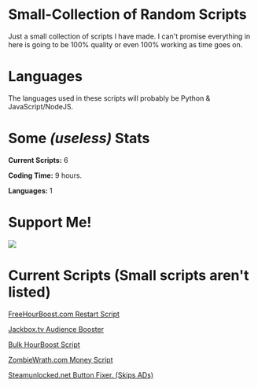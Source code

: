 # Small-Collection of Random Scripts
Just a small collection of scripts I have made. I can't promise everything in here is going to be 100% quality or even 100% working as time goes on.

# Languages
The languages used in these scripts will probably be Python & JavaScript/NodeJS.

# Some <i>(useless)</i> Stats
<b>Current Scripts:</b> 6

<b>Coding Time:</b> 9 hours.

<b>Languages:</b> 1

# Support Me!
<a href="https://ko-fi.com/cainn" target="_blank"><img src="https://i.ibb.co/RTGhSsz/coffee.png"></a>

# Current Scripts (Small scripts aren't listed)
<a href="https://github.com/gothboiclique/Small-Collection-of-Random-Scripts/tree/master/Free%20Hour%20Boost%20Restart%20Script">FreeHourBoost.com Restart Script</a>

<a href="https://github.com/gothboiclique/Small-Collection-of-Random-Scripts/blob/master/Jackbox%20Games%20Audience%20Booster">Jackbox.tv Audience Booster</a>

<a href="https://github.com/gothboiclique/Small-Collection-of-Random-Scripts/tree/master/HourBoost%20Script">Bulk HourBoost Script</a>

<a href="https://github.com/gothboiclique/Small-Collection-of-Random-Scripts/tree/master/ZombieWrath.com%20Money%20Script">ZombieWrath.com Money Script </a>

<a href="https://github.com/gothboiclique/Small-Collection-of-Random-Scripts/tree/master/Steamunlocked.net%20Download%20Fixer">Steamunlocked.net Button Fixer. (Skips ADs)</a>
